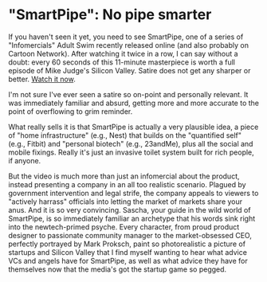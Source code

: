 # "SmartPipe": No pipe smarter

If you haven't seen it yet, you need to see SmartPipe, one of a series
of "Infomercials" Adult Swim recently released online (and also
probably on Cartoon Network). After watching it twice in a row, I can
say without a doubt: every 60 seconds of this 11-minute masterpiece is
worth a full episode of Mike Judge's Silicon Valley. Satire
does not get any sharper or better. [Watch it
now][smart_pipe].

I'm not sure I've ever seen a satire so on-point and personally
relevant. It was immediately familiar and absurd, getting more and
more accurate to the point of overflowing to grim reminder.

What really sells it is that SmartPipe is actually a very plausible
idea, a piece of "home infrastructure" (e.g., Nest) that builds on the
"quantified self" (e.g., Fitbit) and "personal biotech" (e.g.,
23andMe), plus all the social and mobile fixings. Really it's just an
invasive toilet system built for rich people, if anyone.

But the video is much more than just an infomercial about the product,
instead presenting a company in an all too realistic scenario. Plagued
by government intervention and legal strife, the company appeals to
viewers to "actively harrass" officials into letting the market of
markets share your anus. And it is so very convincing. Sascha, your
guide in the wild world of SmartPipe, is so immediately familiar an
archetype that his words sink right into the newtech-primed
psyche. Every character, from proud product designer to passionate
community manager to the market-obsessed CEO, perfectly portrayed by
Mark Proksch, paint so photorealistic a picture of startups and
Silicon Valley that I find myself wanting to hear what advice VCs and
angels have for SmartPipe, as well as what advice they have for
themselves now that the media's got the startup game so pegged.

[smart_pipe]: https://www.youtube.com/watch?v=DJklHwoYgBQ
